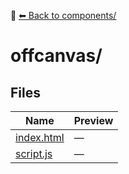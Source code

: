 📁 [⬅ Back to components/](../README.md)

# offcanvas/

## Files

| Name | Preview |
|------|---------|
| [index.html](./index.html) | — |
| [script.js](./script.js) | — |